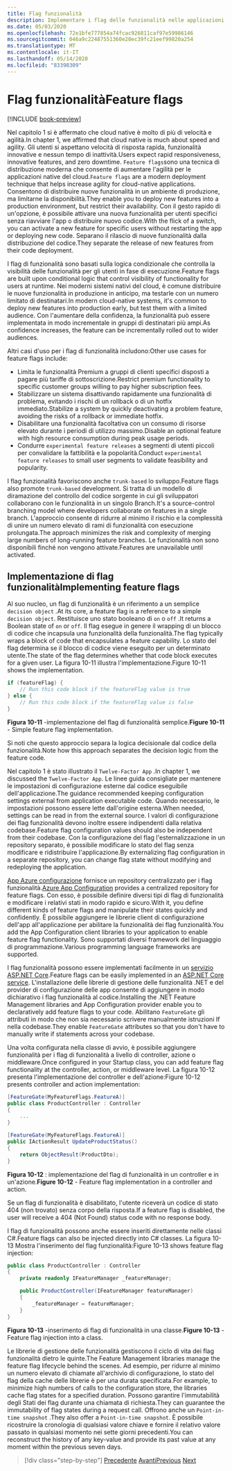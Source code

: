 ```yaml
---
title: Flag funzionalità
description: Implementare i flag delle funzionalità nelle applicazioni native del cloud sfruttando app Azure config
ms.date: 05/03/2020
ms.openlocfilehash: 72e1bfe777854a74fcac926811caf97e59986146
ms.sourcegitcommit: 046a9c22487551360e20ec39fc21eef99820a254
ms.translationtype: MT
ms.contentlocale: it-IT
ms.lasthandoff: 05/14/2020
ms.locfileid: "83398309"
---
```

# <a name="feature-flags"></a><span data-ttu-id="b32fb-103">Flag funzionalità</span><span class="sxs-lookup"><span data-stu-id="b32fb-103">Feature flags</span></span>

[!INCLUDE [book-preview](../../../includes/book-preview.md)]

<span data-ttu-id="b32fb-104">Nel capitolo 1 si è affermato che cloud native è molto di più di velocità e agilità.</span><span class="sxs-lookup"><span data-stu-id="b32fb-104">In chapter 1, we affirmed that cloud native is much about speed and agility.</span></span> <span data-ttu-id="b32fb-105">Gli utenti si aspettano velocità di risposta rapida, funzionalità innovative e nessun tempo di inattività.</span><span class="sxs-lookup"><span data-stu-id="b32fb-105">Users expect rapid responsiveness, innovative features, and zero downtime.</span></span> <span data-ttu-id="b32fb-106">`Feature flags`sono una tecnica di distribuzione moderna che consente di aumentare l'agilità per le applicazioni native del cloud.</span><span class="sxs-lookup"><span data-stu-id="b32fb-106">`Feature flags` are a modern deployment technique that helps increase agility for cloud-native applications.</span></span> <span data-ttu-id="b32fb-107">Consentono di distribuire nuove funzionalità in un ambiente di produzione, ma limitarne la disponibilità.</span><span class="sxs-lookup"><span data-stu-id="b32fb-107">They enable you to deploy new features into a production environment, but restrict their availability.</span></span> <span data-ttu-id="b32fb-108">Con il gesto rapido di un'opzione, è possibile attivare una nuova funzionalità per utenti specifici senza riavviare l'app o distribuire nuovo codice.</span><span class="sxs-lookup"><span data-stu-id="b32fb-108">With the flick of a switch, you can activate a new feature for specific users without restarting the app or deploying new code.</span></span> <span data-ttu-id="b32fb-109">Separano il rilascio di nuove funzionalità dalla distribuzione del codice.</span><span class="sxs-lookup"><span data-stu-id="b32fb-109">They separate the release of new features from their code deployment.</span></span>

<span data-ttu-id="b32fb-110">I flag di funzionalità sono basati sulla logica condizionale che controlla la visibilità delle funzionalità per gli utenti in fase di esecuzione.</span><span class="sxs-lookup"><span data-stu-id="b32fb-110">Feature flags are built upon conditional logic that control visibility of functionality for users at runtime.</span></span> <span data-ttu-id="b32fb-111">Nei moderni sistemi nativi del cloud, è comune distribuire le nuove funzionalità in produzione in anticipo, ma testarle con un numero limitato di destinatari.</span><span class="sxs-lookup"><span data-stu-id="b32fb-111">In modern cloud-native systems, it's common to deploy new features into production early, but test them with a limited audience.</span></span> <span data-ttu-id="b32fb-112">Con l'aumentare della confidenza, la funzionalità può essere implementata in modo incrementale in gruppi di destinatari più ampi.</span><span class="sxs-lookup"><span data-stu-id="b32fb-112">As confidence increases, the feature can be incrementally rolled out to wider audiences.</span></span>

<span data-ttu-id="b32fb-113">Altri casi d'uso per i flag di funzionalità includono:</span><span class="sxs-lookup"><span data-stu-id="b32fb-113">Other use cases for feature flags include:</span></span>

- <span data-ttu-id="b32fb-114">Limita le funzionalità Premium a gruppi di clienti specifici disposti a pagare più tariffe di sottoscrizione.</span><span class="sxs-lookup"><span data-stu-id="b32fb-114">Restrict premium functionality to specific customer groups willing to pay higher subscription fees.</span></span>
- <span data-ttu-id="b32fb-115">Stabilizzare un sistema disattivando rapidamente una funzionalità di problema, evitando i rischi di un rollback o di un hotfix immediato.</span><span class="sxs-lookup"><span data-stu-id="b32fb-115">Stabilize a system by quickly deactivating a problem feature, avoiding the risks of a rollback or immediate hotfix.</span></span>
- <span data-ttu-id="b32fb-116">Disabilitare una funzionalità facoltativa con un consumo di risorse elevato durante i periodi di utilizzo massimo.</span><span class="sxs-lookup"><span data-stu-id="b32fb-116">Disable an optional feature with high resource consumption during peak usage periods.</span></span>
- <span data-ttu-id="b32fb-117">Condurre `experimental feature releases` a segmenti di utenti piccoli per convalidare la fattibilità e la popolarità.</span><span class="sxs-lookup"><span data-stu-id="b32fb-117">Conduct `experimental feature releases` to small user segments to validate feasibility and popularity.</span></span>

<span data-ttu-id="b32fb-118">I flag funzionalità favoriscono anche `trunk-based` lo sviluppo.</span><span class="sxs-lookup"><span data-stu-id="b32fb-118">Feature flags also promote `trunk-based` development.</span></span> <span data-ttu-id="b32fb-119">Si tratta di un modello di diramazione del controllo del codice sorgente in cui gli sviluppatori collaborano con le funzionalità in un singolo Branch.</span><span class="sxs-lookup"><span data-stu-id="b32fb-119">It's a source-control branching model where developers collaborate on features in a single branch.</span></span> <span data-ttu-id="b32fb-120">L'approccio consente di ridurre al minimo il rischio e la complessità di unire un numero elevato di rami di funzionalità con esecuzione prolungata.</span><span class="sxs-lookup"><span data-stu-id="b32fb-120">The approach minimizes the risk and complexity of merging large numbers of long-running feature branches.</span></span> <span data-ttu-id="b32fb-121">Le funzionalità non sono disponibili finché non vengono attivate.</span><span class="sxs-lookup"><span data-stu-id="b32fb-121">Features are unavailable until activated.</span></span>

## <a name="implementing-feature-flags"></a><span data-ttu-id="b32fb-122">Implementazione di flag funzionalità</span><span class="sxs-lookup"><span data-stu-id="b32fb-122">Implementing feature flags</span></span>

<span data-ttu-id="b32fb-123">Al suo nucleo, un flag di funzionalità è un riferimento a un semplice `decision object` .</span><span class="sxs-lookup"><span data-stu-id="b32fb-123">At its core, a feature flag is a reference to a simple `decision object`.</span></span> <span data-ttu-id="b32fb-124">Restituisce uno stato booleano di `on` o `off` .</span><span class="sxs-lookup"><span data-stu-id="b32fb-124">It returns a Boolean state of `on` or `off`.</span></span> <span data-ttu-id="b32fb-125">Il flag esegue in genere il wrapping di un blocco di codice che incapsula una funzionalità della funzionalità.</span><span class="sxs-lookup"><span data-stu-id="b32fb-125">The flag typically wraps a block of code that encapsulates a feature capability.</span></span> <span data-ttu-id="b32fb-126">Lo stato del flag determina se il blocco di codice viene eseguito per un determinato utente.</span><span class="sxs-lookup"><span data-stu-id="b32fb-126">The state of the flag determines whether that code block executes for a given user.</span></span> <span data-ttu-id="b32fb-127">La figura 10-11 illustra l'implementazione.</span><span class="sxs-lookup"><span data-stu-id="b32fb-127">Figure 10-11 shows the implementation.</span></span>

```c#
if (featureFlag) {
    // Run this code block if the featureFlag value is true
} else {
    // Run this code block if the featureFlag value is false
}
```

<span data-ttu-id="b32fb-128">**Figura 10-11** -implementazione del flag di funzionalità semplice.</span><span class="sxs-lookup"><span data-stu-id="b32fb-128">**Figure 10-11** - Simple feature flag implementation.</span></span>

<span data-ttu-id="b32fb-129">Si noti che questo approccio separa la logica decisionale dal codice della funzionalità.</span><span class="sxs-lookup"><span data-stu-id="b32fb-129">Note how this approach separates the decision logic from the feature code.</span></span>

<span data-ttu-id="b32fb-130">Nel capitolo 1 è stato illustrato il `Twelve-Factor App` .</span><span class="sxs-lookup"><span data-stu-id="b32fb-130">In chapter 1, we discussed the `Twelve-Factor App`.</span></span> <span data-ttu-id="b32fb-131">Le linee guida consigliate per mantenere le impostazioni di configurazione esterne dal codice eseguibile dell'applicazione.</span><span class="sxs-lookup"><span data-stu-id="b32fb-131">The guidance recommended keeping configuration settings external from application executable code.</span></span> <span data-ttu-id="b32fb-132">Quando necessario, le impostazioni possono essere lette dall'origine esterna.</span><span class="sxs-lookup"><span data-stu-id="b32fb-132">When needed, settings can be read in from the external source.</span></span> <span data-ttu-id="b32fb-133">I valori di configurazione dei flag funzionalità devono inoltre essere indipendenti dalla relativa codebase.</span><span class="sxs-lookup"><span data-stu-id="b32fb-133">Feature flag configuration values should also be independent from their codebase.</span></span> <span data-ttu-id="b32fb-134">Con la configurazione del flag l'esternalizzazione in un repository separato, è possibile modificare lo stato del flag senza modificare e ridistribuire l'applicazione.</span><span class="sxs-lookup"><span data-stu-id="b32fb-134">By externalizing flag configuration in a separate repository, you can change flag state without modifying and redeploying the application.</span></span>

<span data-ttu-id="b32fb-135">[App Azure configurazione](https://docs.microsoft.com/azure/azure-app-configuration/overview) fornisce un repository centralizzato per i flag funzionalità.</span><span class="sxs-lookup"><span data-stu-id="b32fb-135">[Azure App Configuration](https://docs.microsoft.com/azure/azure-app-configuration/overview) provides a centralized repository for feature flags.</span></span> <span data-ttu-id="b32fb-136">Con esso, è possibile definire diversi tipi di flag di funzionalità e modificare i relativi stati in modo rapido e sicuro.</span><span class="sxs-lookup"><span data-stu-id="b32fb-136">With it, you define different kinds of feature flags and manipulate their states quickly and confidently.</span></span> <span data-ttu-id="b32fb-137">È possibile aggiungere le librerie client di configurazione dell'app all'applicazione per abilitare la funzionalità dei flag funzionalità.</span><span class="sxs-lookup"><span data-stu-id="b32fb-137">You add the App Configuration client libraries to your application to enable feature flag functionality.</span></span> <span data-ttu-id="b32fb-138">Sono supportati diversi framework del linguaggio di programmazione.</span><span class="sxs-lookup"><span data-stu-id="b32fb-138">Various programming language frameworks are supported.</span></span>

<span data-ttu-id="b32fb-139">I flag funzionalità possono essere implementati facilmente in un [servizio ASP.NET Core](https://docs.microsoft.com/azure/azure-app-configuration/use-feature-flags-dotnet-core).</span><span class="sxs-lookup"><span data-stu-id="b32fb-139">Feature flags can be easily implemented in an [ASP.NET Core service](https://docs.microsoft.com/azure/azure-app-configuration/use-feature-flags-dotnet-core).</span></span> <span data-ttu-id="b32fb-140">L'installazione delle librerie di gestione delle funzionalità .NET e del provider di configurazione delle app consente di aggiungere in modo dichiarativo i flag funzionalità al codice.</span><span class="sxs-lookup"><span data-stu-id="b32fb-140">Installing the .NET Feature Management libraries and App Configuration provider enable you to declaratively add feature flags to your code.</span></span> <span data-ttu-id="b32fb-141">Abilitano `FeatureGate` gli attributi in modo che non sia necessario scrivere manualmente istruzioni If nella codebase.</span><span class="sxs-lookup"><span data-stu-id="b32fb-141">They enable `FeatureGate` attributes so that you don't have to manually write if statements across your codebase.</span></span>

<span data-ttu-id="b32fb-142">Una volta configurata nella classe di avvio, è possibile aggiungere funzionalità per i flag di funzionalità a livello di controller, azione o middleware.</span><span class="sxs-lookup"><span data-stu-id="b32fb-142">Once configured in your Startup class, you can add feature flag functionality at the controller, action, or middleware level.</span></span> <span data-ttu-id="b32fb-143">La figura 10-12 presenta l'implementazione del controller e dell'azione:</span><span class="sxs-lookup"><span data-stu-id="b32fb-143">Figure 10-12 presents controller and action implementation:</span></span>

```c#
[FeatureGate(MyFeatureFlags.FeatureA)]
public class ProductController : Controller
{
    ...
}
```

```c#
[FeatureGate(MyFeatureFlags.FeatureA)]
public IActionResult UpdateProductStatus()
{
    return ObjectResult(ProductDto);
}
```

<span data-ttu-id="b32fb-144">**Figura 10-12** : implementazione del flag di funzionalità in un controller e in un'azione.</span><span class="sxs-lookup"><span data-stu-id="b32fb-144">**Figure 10-12** - Feature flag implementation in a controller and action.</span></span>

<span data-ttu-id="b32fb-145">Se un flag di funzionalità è disabilitato, l'utente riceverà un codice di stato 404 (non trovato) senza corpo della risposta.</span><span class="sxs-lookup"><span data-stu-id="b32fb-145">If a feature flag is disabled, the user will receive a 404 (Not Found) status code with no response body.</span></span>

<span data-ttu-id="b32fb-146">I flag di funzionalità possono anche essere inseriti direttamente nelle classi C#.</span><span class="sxs-lookup"><span data-stu-id="b32fb-146">Feature flags can also be injected directly into C# classes.</span></span> <span data-ttu-id="b32fb-147">La figura 10-13 Mostra l'inserimento del flag funzionalità:</span><span class="sxs-lookup"><span data-stu-id="b32fb-147">Figure 10-13 shows feature flag injection:</span></span>

```c#
public class ProductController : Controller
{
    private readonly IFeatureManager _featureManager;

    public ProductController(IFeatureManager featureManager)
    {
        _featureManager = featureManager;
    }
}
```

<span data-ttu-id="b32fb-148">**Figura 10-13** -inserimento di flag di funzionalità in una classe.</span><span class="sxs-lookup"><span data-stu-id="b32fb-148">**Figure 10-13** - Feature flag injection into a class.</span></span>

<span data-ttu-id="b32fb-149">Le librerie di gestione delle funzionalità gestiscono il ciclo di vita dei flag funzionalità dietro le quinte.</span><span class="sxs-lookup"><span data-stu-id="b32fb-149">The Feature Management libraries manage the feature flag lifecycle behind the scenes.</span></span> <span data-ttu-id="b32fb-150">Ad esempio, per ridurre al minimo un numero elevato di chiamate all'archivio di configurazione, lo stato del flag della cache delle librerie è per una durata specificata.</span><span class="sxs-lookup"><span data-stu-id="b32fb-150">For example, to minimize high numbers of calls to the configuration store, the libraries cache flag states for a specified duration.</span></span> <span data-ttu-id="b32fb-151">Possono garantire l'immutabilità degli Stati dei flag durante una chiamata di richiesta.</span><span class="sxs-lookup"><span data-stu-id="b32fb-151">They can guarantee the immutability of flag states during a request call.</span></span> <span data-ttu-id="b32fb-152">Offrono anche un `Point-in-time snapshot` .</span><span class="sxs-lookup"><span data-stu-id="b32fb-152">They also offer a `Point-in-time snapshot`.</span></span> <span data-ttu-id="b32fb-153">È possibile ricostruire la cronologia di qualsiasi valore chiave e fornire il relativo valore passato in qualsiasi momento nei sette giorni precedenti.</span><span class="sxs-lookup"><span data-stu-id="b32fb-153">You can reconstruct the history of any key-value and provide its past value at any moment within the previous seven days.</span></span>

>[!div class="step-by-step"]
><span data-ttu-id="b32fb-154">[Precedente](devops.md) 
> [Avanti](infrastructure-as-code.md)</span><span class="sxs-lookup"><span data-stu-id="b32fb-154">[Previous](devops.md)
[Next](infrastructure-as-code.md)</span></span>
